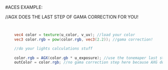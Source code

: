 #ACES EXAMPLE:

//AGX DOES THE LAST STEP OF GAMA CORRECTION FOR YOU!

```glsl


	vec4 color = texture(u_color, v_uv); //load your color
	vec3 color.rgb = pow(color.rgb, vec3(2.2)); //gama correction!

	//do your lights calculations stuff
	
	color.rgb = AGX(color.gb * u_exposure); //use the tonemaper last step and than,
	outColor = color.rgb; //no gama correction step here because AXG does it for you!

```